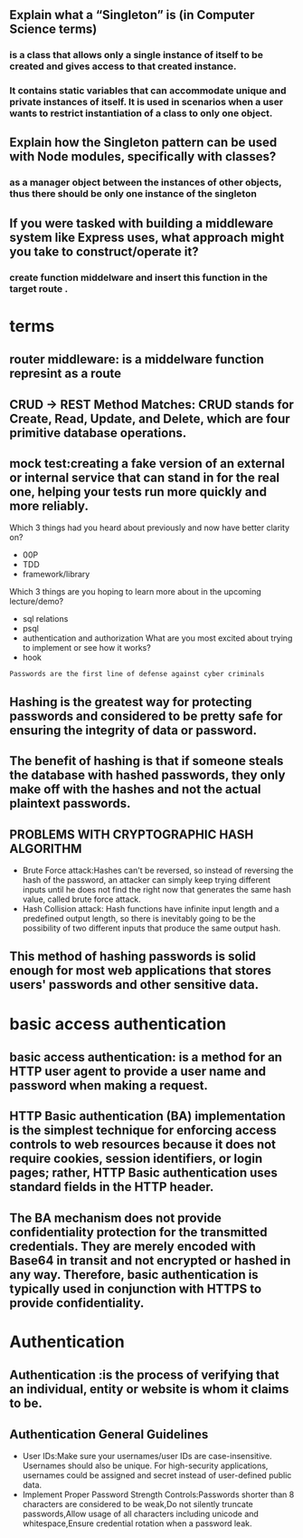 #
## Explain what a “Singleton” is (in Computer Science terms) 
### is a class that allows only a single instance of itself to be created and gives access to that created instance.
### It contains static variables that can accommodate unique and private instances of itself. It is used in scenarios when a user wants to restrict instantiation of a class to only one object.
## Explain how the Singleton pattern can be used with Node modules, specifically with classes?
### as a manager object between the instances of other objects, thus there should be only one instance of the singleton 
## If you were tasked with building a middleware system like Express uses, what approach might you take to construct/operate it?
### create function middelware and insert this function in the target route . 
# terms
## router middleware: is a middelware function represint as a route
## CRUD -> REST Method Matches: CRUD stands for Create, Read, Update, and Delete, which are four primitive database operations. 
## mock test:creating a fake version of an external or internal service that can stand in for the real one, helping your tests run more quickly and more reliably.
Which 3 things had you heard about previously and now have better clarity on?
- 00P
- TDD
- framework/library

Which 3 things are you hoping to learn more about in the upcoming lecture/demo?
- sql relations
- psql
- authentication and authorization
What are you most excited about trying to implement or see how it works?
- hook

`Passwords are the first line of defense against cyber criminals`
## Hashing is the greatest way for protecting passwords and considered to be pretty safe for ensuring the integrity of data or password.
## The benefit of hashing is that if someone steals the database with hashed passwords, they only make off with the hashes and not the actual plaintext passwords.

## PROBLEMS WITH CRYPTOGRAPHIC HASH ALGORITHM
- Brute Force attack:Hashes can't be reversed, so instead of reversing the hash of the password, an attacker can simply keep trying different inputs until he does not find the right now that generates the same hash value, called brute force attack.
- Hash Collision attack: Hash functions have infinite input length and a predefined output length, so there is inevitably going to be the possibility of two different inputs that produce the same output hash.

## This method of hashing passwords is solid enough for most web applications that stores users' passwords and other sensitive data.


# basic access authentication
## basic access authentication: is a method for an HTTP user agent to provide a user name and password when making a request. 
## HTTP Basic authentication (BA) implementation is the simplest technique for enforcing access controls to web resources because it does not require cookies, session identifiers, or login pages; rather, HTTP Basic authentication uses standard fields in the HTTP header.
## The BA mechanism does not provide confidentiality protection for the transmitted credentials. They are merely encoded with Base64 in transit and not encrypted or hashed in any way. Therefore, basic authentication is typically used in conjunction with HTTPS to provide confidentiality.
# Authentication
## Authentication :is the process of verifying that an individual, entity or website is whom it claims to be.

## Authentication General Guidelines
- User IDs:Make sure your usernames/user IDs are case-insensitive. Usernames should also be unique. For high-security applications, usernames could be assigned and secret instead of user-defined public data.
- Implement Proper Password Strength Controls:Passwords shorter than 8 characters are considered to be weak,Do not silently truncate passwords,Allow usage of all characters including unicode and whitespace,Ensure credential rotation when a password leak.